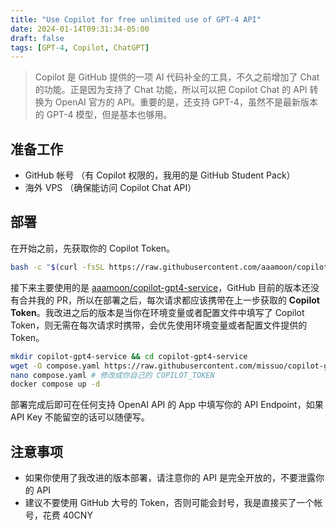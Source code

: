 ```yaml
---
title: "Use Copilot for free unlimited use of GPT-4 API"
date: 2024-01-14T09:31:34-05:00
draft: false
tags: [GPT-4, Copilot, ChatGPT]
---
```


> Copilot 是 GitHub 提供的一项 AI 代码补全的工具，不久之前增加了 Chat 的功能。正是因为支持了 Chat 功能，所以可以把 Copilot Chat 的 API 转换为 OpenAI 官方的 API。重要的是，还支持 GPT-4，虽然不是最新版本的 GPT-4 模型，但是基本也够用。

## 准备工作
- GitHub 帐号 （有 Copilot 权限的，我用的是 GitHub Student Pack）
- 海外 VPS （确保能访问 Copilot Chat API）

## 部署
在开始之前，先获取你的 Copilot Token。

```bash
bash -c "$(curl -fsSL https://raw.githubusercontent.com/aaamoon/copilot-gpt4-service/master/shells/get_copilot_token.sh)"
```

接下来主要使用的是 [aaamoon/copilot-gpt4-service](https://github.com/aaamoon/copilot-gpt4-service)，GitHub 目前的版本还没有合并我的 PR，所以在部署之后，每次请求都应该携带在上一步获取的 **Copilot Token**。我改进之后的版本是当你在环境变量或者配置文件中填写了 Copilot Token，则无需在每次请求时携带，会优先使用环境变量或者配置文件提供的 Token。

```bash
mkdir copilot-gpt4-service && cd copilot-gpt4-service
wget -O compose.yaml https://raw.githubusercontent.com/missuo/copilot-gpt4-service/dev/docker-compose.yml
nano compose.yaml # 修改成你自己的 COPILOT_TOKEN
docker compose up -d
```

部署完成后即可在任何支持 OpenAI API 的 App 中填写你的 API Endpoint，如果 API Key 不能留空的话可以随便写。

## 注意事项
- 如果你使用了我改进的版本部署，请注意你的 API 是完全开放的，不要泄露你的 API
- 建议不要使用 GitHub 大号的 Token，否则可能会封号，我是直接买了一个帐号，花费 40CNY
